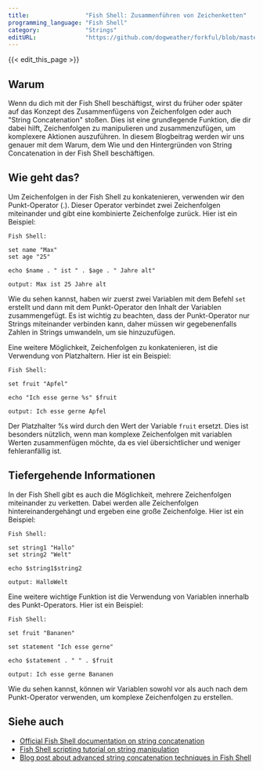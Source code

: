 ```yaml
---
title:                "Fish Shell: Zusammenführen von Zeichenketten"
programming_language: "Fish Shell"
category:             "Strings"
editURL:              "https://github.com/dogweather/forkful/blob/master/content/de/fish-shell/concatenating-strings.md"
---
```


{{< edit_this_page >}}

## Warum
Wenn du dich mit der Fish Shell beschäftigst, wirst du früher oder später auf das Konzept des Zusammenfügens von Zeichenfolgen oder auch "String Concatenation" stoßen. Dies ist eine grundlegende Funktion, die dir dabei hilft, Zeichenfolgen zu manipulieren und zusammenzufügen, um komplexere Aktionen auszuführen. In diesem Blogbeitrag werden wir uns genauer mit dem Warum, dem Wie und den Hintergründen von String Concatenation in der Fish Shell beschäftigen.

## Wie geht das?
Um Zeichenfolgen in der Fish Shell zu konkatenieren, verwenden wir den Punkt-Operator (.). Dieser Operator verbindet zwei Zeichenfolgen miteinander und gibt eine kombinierte Zeichenfolge zurück. Hier ist ein Beispiel:

```
Fish Shell:

set name "Max"
set age "25"

echo $name . " ist " . $age . " Jahre alt"

output: Max ist 25 Jahre alt
```

Wie du sehen kannst, haben wir zuerst zwei Variablen mit dem Befehl `set` erstellt und dann mit dem Punkt-Operator den Inhalt der Variablen zusammengefügt. Es ist wichtig zu beachten, dass der Punkt-Operator nur Strings miteinander verbinden kann, daher müssen wir gegebenenfalls Zahlen in Strings umwandeln, um sie hinzuzufügen.

Eine weitere Möglichkeit, Zeichenfolgen zu konkatenieren, ist die Verwendung von Platzhaltern. Hier ist ein Beispiel:

```
Fish Shell:

set fruit "Apfel"

echo "Ich esse gerne %s" $fruit

output: Ich esse gerne Apfel
```

Der Platzhalter %s wird durch den Wert der Variable `fruit` ersetzt. Dies ist besonders nützlich, wenn man komplexe Zeichenfolgen mit variablen Werten zusammenfügen möchte, da es viel übersichtlicher und weniger fehleranfällig ist.

## Tiefergehende Informationen
In der Fish Shell gibt es auch die Möglichkeit, mehrere Zeichenfolgen miteinander zu verketten. Dabei werden alle Zeichenfolgen hintereinandergehängt und ergeben eine große Zeichenfolge. Hier ist ein Beispiel:

```
Fish Shell:

set string1 "Hallo"
set string2 "Welt"

echo $string1$string2

output: HalloWelt
```

Eine weitere wichtige Funktion ist die Verwendung von Variablen innerhalb des Punkt-Operators. Hier ist ein Beispiel:

```
Fish Shell:

set fruit "Bananen"

set statement "Ich esse gerne"

echo $statement . " " . $fruit

output: Ich esse gerne Bananen
```

Wie du sehen kannst, können wir Variablen sowohl vor als auch nach dem Punkt-Operator verwenden, um komplexe Zeichenfolgen zu erstellen.

## Siehe auch
- [Official Fish Shell documentation on string concatenation](https://fishshell.com/docs/current/tutorial.html#tut_concat)
- [Fish Shell scripting tutorial on string manipulation](https://github.com/jorgebucaran/fisher)
- [Blog post about advanced string concatenation techniques in Fish Shell](https://blog.fishshell.com/fish-shellie/)